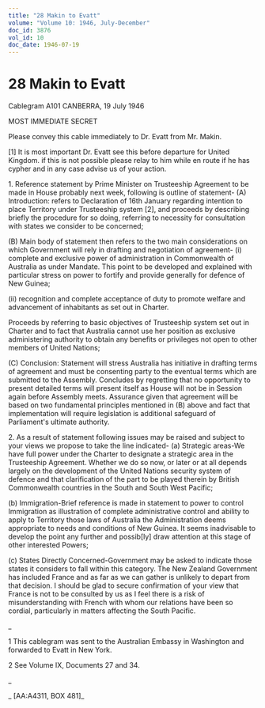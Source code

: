 ```yaml
---
title: "28 Makin to Evatt"
volume: "Volume 10: 1946, July-December"
doc_id: 3876
vol_id: 10
doc_date: 1946-07-19
---
```


# 28 Makin to Evatt

Cablegram A101 CANBERRA, 19 July 1946

MOST IMMEDIATE SECRET

Please convey this cable immediately to Dr. Evatt from Mr. Makin.

[1] It is most important Dr. Evatt see this before departure for United Kingdom. if this is not possible please relay to him while en route if he has cypher and in any case advise us of your action.

1\. Reference statement by Prime Minister on Trusteeship Agreement to be made in House probably next week, following is outline of statement- (A) Introduction: refers to Declaration of 16th January regarding intention to place Territory under Trusteeship system [2], and proceeds by describing briefly the procedure for so doing, referring to necessity for consultation with states we consider to be concerned;

(B) Main body of statement then refers to the two main considerations on which Government will rely in drafting and negotiation of agreement- (i) complete and exclusive power of administration in Commonwealth of Australia as under Mandate. This point to be developed and explained with particular stress on power to fortify and provide generally for defence of New Guinea;

(ii) recognition and complete acceptance of duty to promote welfare and advancement of inhabitants as set out in Charter.

Proceeds by referring to basic objectives of Trusteeship system set out in Charter and to fact that Australia cannot use her position as exclusive administering authority to obtain any benefits or privileges not open to other members of United Nations;

(C) Conclusion: Statement will stress Australia has initiative in drafting terms of agreement and must be consenting party to the eventual terms which are submitted to the Assembly. Concludes by regretting that no opportunity to present detailed terms will present itself as House will not be in Session again before Assembly meets. Assurance given that agreement will be based on two fundamental principles mentioned in (B) above and fact that implementation will require legislation is additional safeguard of Parliament's ultimate authority.

2\. As a result of statement following issues may be raised and subject to your views we propose to take the line indicated- (a) Strategic areas-We have full power under the Charter to designate a strategic area in the Trusteeship Agreement. Whether we do so now, or later or at all depends largely on the development of the United Nations security system of defence and that clarification of the part to be played therein by British Commonwealth countries in the South and South West Pacific;

(b) Immigration-Brief reference is made in statement to power to control Immigration as illustration of complete administrative control and ability to apply to Territory those laws of Australia the Administration deems appropriate to needs and conditions of New Guinea. It seems inadvisable to develop the point any further and possib[ly] draw attention at this stage of other interested Powers;

(c) States Directly Concerned-Government may be asked to indicate those states it considers to fall within this category. The New Zealand Government has included France and as far as we can gather is unlikely to depart from that decision. I should be glad to secure confirmation of your view that France is not to be consulted by us as I feel there is a risk of misunderstanding with French with whom our relations have been so cordial, particularly in matters affecting the South Pacific.

_

1 This cablegram was sent to the Australian Embassy in Washington and forwarded to Evatt in New York.

2 See Volume IX, Documents 27 and 34.

_

_ [AA:A4311, BOX 481]_
